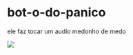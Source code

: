 # bot-o-do-panico
ele faz tocar um audio medonho de medo

![](https://caallop.github.io/botao-do-panico/)

